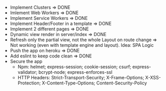 - Implement Clusters => DONE
- Imlement Web Workers => DONE
- Implement Service Workers => DONE
- Implement Header/Footer in a template => DONE
- Implement 2 different pages => DONE
- Dynamic view render in server/index => DONE
- Refresh only the partial view, not the whole Layout on route change => Not working (even with template engine and layout). Idea: SPA Logic
- Push the app on heroku => DONE
- Add eslint to keep code clean => DONE
- Secure the app
  - Npm: helmet; express-session; cookie-session; csurf; express-validator; bcrypt-node; express-enforces-ssl
  - HTTP Headers: Strict-Transport-Security; X-Frame-Options; X-XSS-Protection; X-Content-Type-Options; Content-Security-Policy
